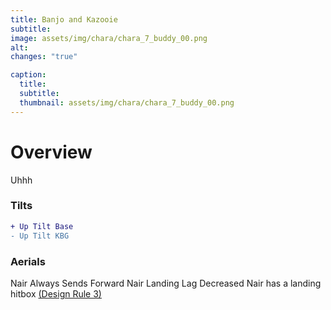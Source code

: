 ```yaml
---
title: Banjo and Kazooie
subtitle: 
image: assets/img/chara/chara_7_buddy_00.png
alt: 
changes: "true"

caption:
  title:
  subtitle: 
  thumbnail: assets/img/chara/chara_7_buddy_00.png
---
```


# Overview
Uhhh

### Tilts
```diff
+ Up Tilt Base
- Up Tilt KBG
```

### Aerials
Nair Always Sends Forward
Nair Landing Lag Decreased
Nair has a landing hitbox [(Design Rule 3)](pictochat)